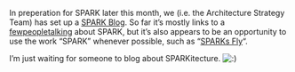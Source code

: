 In preperation for SPARK later this month, we (i.e. the Architecture
Strategy Team) has set up a [SPARK
Blog](http://sparklasvegas.wordpress.com/). So far it’s mostly links to
a
[few](http://www.blogjava.net/hopeshared/archive/2006/02/13/30447.html)[people](http://www.25hoursaday.com/weblog/PermaLink.aspx?guid=645ab6fc-6211-4209-adb2-7561153656c7)[talking](http://blogs.zdnet.com/Hinchcliffe/?p=5)
about SPARK, but it’s also appears to be an opportunity to use the work
“SPARK” whenever possible, such as “[SPARKs
Fly](http://sparklasvegas.wordpress.com/2006/02/27/sparks-fly/)“.

I’m just waiting for someone to blog about SPARKitecture.
![:)](http://devhawk.net/wp-includes/images/smilies/icon_smile.gif)
